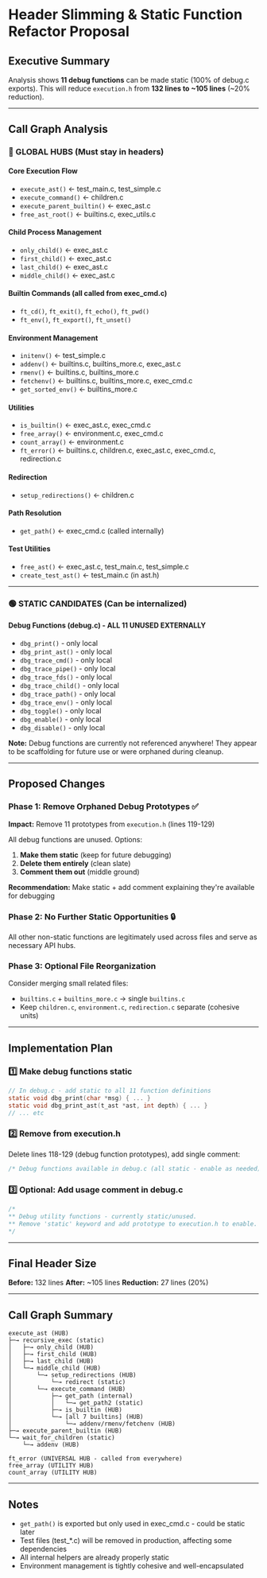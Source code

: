 # Header Slimming & Static Function Refactor Proposal

## Executive Summary
Analysis shows **11 debug functions** can be made static (100% of debug.c exports).
This will reduce `execution.h` from **132 lines to ~105 lines** (~20% reduction).

---

## Call Graph Analysis

### 🔴 GLOBAL HUBS (Must stay in headers)

#### Core Execution Flow
- `execute_ast()` ← test_main.c, test_simple.c
- `execute_command()` ← children.c
- `execute_parent_builtin()` ← exec_ast.c
- `free_ast_root()` ← builtins.c, exec_utils.c

#### Child Process Management
- `only_child()` ← exec_ast.c
- `first_child()` ← exec_ast.c
- `last_child()` ← exec_ast.c
- `middle_child()` ← exec_ast.c

#### Builtin Commands (all called from exec_cmd.c)
- `ft_cd()`, `ft_exit()`, `ft_echo()`, `ft_pwd()`
- `ft_env()`, `ft_export()`, `ft_unset()`

#### Environment Management
- `initenv()` ← test_simple.c
- `addenv()` ← builtins.c, builtins_more.c, exec_ast.c
- `rmenv()` ← builtins.c, builtins_more.c
- `fetchenv()` ← builtins.c, builtins_more.c, exec_cmd.c
- `get_sorted_env()` ← builtins_more.c

#### Utilities
- `is_builtin()` ← exec_ast.c, exec_cmd.c
- `free_array()` ← environment.c, exec_cmd.c
- `count_array()` ← environment.c
- `ft_error()` ← builtins.c, children.c, exec_ast.c, exec_cmd.c, redirection.c

#### Redirection
- `setup_redirections()` ← children.c

#### Path Resolution
- `get_path()` ← exec_cmd.c (called internally)

#### Test Utilities
- `free_ast()` ← exec_ast.c, test_main.c, test_simple.c
- `create_test_ast()` ← test_main.c (in ast.h)

---

### 🟢 STATIC CANDIDATES (Can be internalized)

#### Debug Functions (debug.c) - **ALL 11 UNUSED EXTERNALLY**
- `dbg_print()` - only local
- `dbg_print_ast()` - only local
- `dbg_trace_cmd()` - only local
- `dbg_trace_pipe()` - only local
- `dbg_trace_fds()` - only local
- `dbg_trace_child()` - only local
- `dbg_trace_path()` - only local
- `dbg_trace_env()` - only local
- `dbg_toggle()` - only local
- `dbg_enable()` - only local
- `dbg_disable()` - only local

**Note:** Debug functions are currently not referenced anywhere! They appear to be scaffolding for future use or were orphaned during cleanup.

---

## Proposed Changes

### Phase 1: Remove Orphaned Debug Prototypes ✅
**Impact:** Remove 11 prototypes from `execution.h` (lines 119-129)

All debug functions are unused. Options:
1. **Make them static** (keep for future debugging)
2. **Delete them entirely** (clean slate)
3. **Comment them out** (middle ground)

**Recommendation:** Make static + add comment explaining they're available for debugging

### Phase 2: No Further Static Opportunities 🔒
All other non-static functions are legitimately used across files and serve as necessary API hubs.

### Phase 3: Optional File Reorganization
Consider merging small related files:
- `builtins.c` + `builtins_more.c` → single `builtins.c`
- Keep `children.c`, `environment.c`, `redirection.c` separate (cohesive units)

---

## Implementation Plan

### 1️⃣ Make debug functions static
```c
// In debug.c - add static to all 11 function definitions
static void dbg_print(char *msg) { ... }
static void dbg_print_ast(t_ast *ast, int depth) { ... }
// ... etc
```

### 2️⃣ Remove from execution.h
Delete lines 118-129 (debug function prototypes), add single comment:
```c
/* Debug functions available in debug.c (all static - enable as needed) */
```

### 3️⃣ Optional: Add usage comment in debug.c
```c
/*
** Debug utility functions - currently static/unused.
** Remove 'static' keyword and add prototype to execution.h to enable.
*/
```

---

## Final Header Size
**Before:** 132 lines
**After:** ~105 lines
**Reduction:** 27 lines (20%)

---

## Call Graph Summary

```
execute_ast (HUB)
├─→ recursive_exec (static)
│   ├─→ only_child (HUB)
│   ├─→ first_child (HUB)
│   ├─→ last_child (HUB)
│   └─→ middle_child (HUB)
│       └─→ setup_redirections (HUB)
│           └─→ redirect (static)
│       └─→ execute_command (HUB)
│           ├─→ get_path (internal)
│           │   └─→ get_path2 (static)
│           ├─→ is_builtin (HUB)
│           └─→ [all 7 builtins] (HUB)
│               └─→ addenv/rmenv/fetchenv (HUB)
├─→ execute_parent_builtin (HUB)
└─→ wait_for_children (static)
    └─→ addenv (HUB)

ft_error (UNIVERSAL HUB - called from everywhere)
free_array (UTILITY HUB)
count_array (UTILITY HUB)
```

---

## Notes
- `get_path()` is exported but only used in exec_cmd.c - could be static later
- Test files (test_*.c) will be removed in production, affecting some dependencies
- All internal helpers are already properly static
- Environment management is tightly cohesive and well-encapsulated
